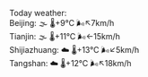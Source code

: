 Today weather:  
Beijing: 🌫  🌡️+9°C 🌬️↖7km/h  
Tianjin: 🌫  🌡️+11°C 🌬️←15km/h  
Shijiazhuang: ☁️   🌡️+13°C 🌬️↙5km/h  
Tangshan: ☁️   🌡️+12°C 🌬️↖18km/h  
